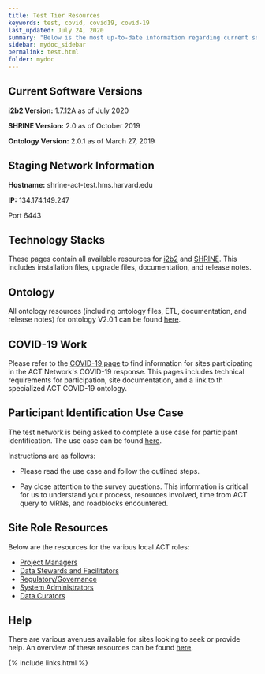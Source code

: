 ```yaml
---
title: Test Tier Resources
keywords: test, covid, covid19, covid-19
last_updated: July 24, 2020
summary: "Below is the most up-to-date information regarding current software, network, and technology requirements for sites with a Test node. It also includes additional documentation for the Test nodes, including the participant identification use case."
sidebar: mydoc_sidebar
permalink: test.html
folder: mydoc
---
```


## Current Software Versions
**i2b2 Version:** 1.7.12A as of July 2020 

**SHRINE Version:** 2.0 as of October 2019 

**Ontology Version:** 2.0.1 as of March 27, 2019 


## Staging Network Information 
**Hostname:** shrine-act-test.hms.harvard.edu   

**IP:** 134.174.149.247
 
Port 6443 

## Technology Stacks 
These pages contain all available resources for [i2b2](/ACT-Network/i2b2.html) and [SHRINE](/ACT-Network/help.shrine). This includes installation files, upgrade files, documentation, and release notes.

## Ontology
All ontology resources (including ontology files, ETL, documentation, and release notes) for ontology V2.0.1 can be found [here](/ACT-Network/ontology.html).

## COVID-19 Work
Please refer to the [COVID-19 page](/ACT-Network/covid.html) to find information for sites participating in the ACT Network's COVID-19 response. This pages includes technical requirements for participation, site documentation, and a link to th specialized ACT COVID-19 ontology. 

## Participant Identification Use Case
The test network is being asked to complete a use case for participant identification. The use case can be found [here](https://pitt.box.com/s/m77qy7rmby7iwievb16izltwk64i9scx).

Instructions are as follows:

* Please read the use case and follow the outlined steps.

* Pay close attention to the survey questions. This information is critical for us to understand your process, resources involved, time from ACT query to MRNs, and roadblocks encountered.   

## Site Role Resources
Below are the resources for the various local ACT roles:
* [Project Managers](/ACT-Network/project_managers.html)
* [Data Stewards and Facilitators](/ACT-Network/data_stewards.html)
* [Regulatory/Governance](/ACT-Network/regulatory.html)
* [System Administrators](/ACT-Network/system_administrators.html)
* [Data Curators](/ACT-Network/data_curators.html)

## Help
There are various avenues available for sites looking to seek or provide help. An overview of these resources can be found [here](/ACT-Network/help.html).


{% include links.html %}

